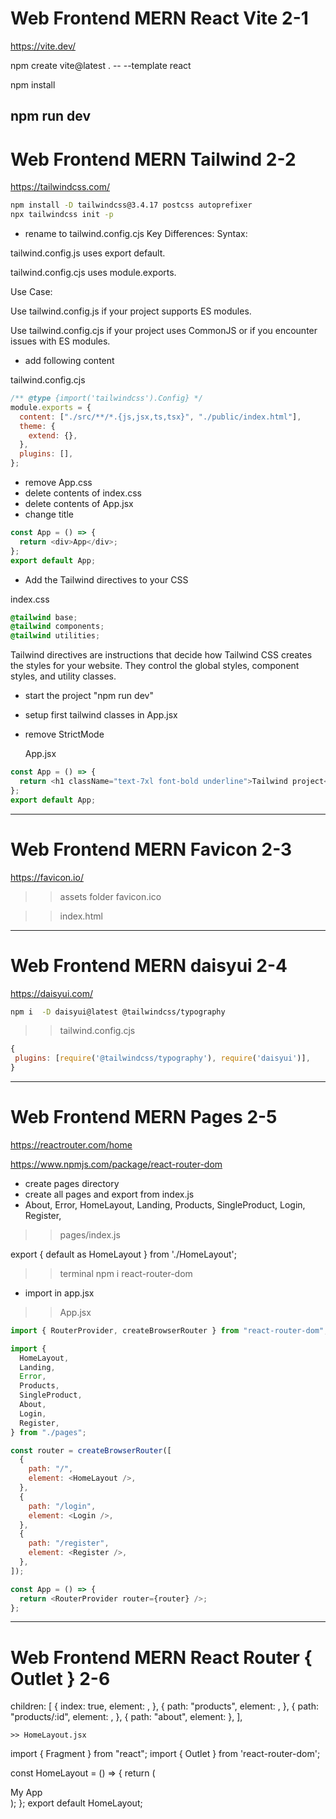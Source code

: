 # Web Frontend MERN React Vite 2-1

https://vite.dev/

npm create vite@latest . -- --template react

npm install

## npm run dev

# Web Frontend MERN Tailwind 2-2

https://tailwindcss.com/

```sh
npm install -D tailwindcss@3.4.17 postcss autoprefixer
npx tailwindcss init -p
```

- rename to tailwind.config.cjs
  Key Differences:
  Syntax:

tailwind.config.js uses export default.

tailwind.config.cjs uses module.exports.

Use Case:

Use tailwind.config.js if your project supports ES modules.

Use tailwind.config.cjs if your project uses CommonJS or if you encounter issues with ES modules.

- add following content

tailwind.config.cjs

```js
/** @type {import('tailwindcss').Config} */
module.exports = {
  content: ["./src/**/*.{js,jsx,ts,tsx}", "./public/index.html"],
  theme: {
    extend: {},
  },
  plugins: [],
};
```

- remove App.css
- delete contents of index.css
- delete contents of App.jsx
- change title

```js
const App = () => {
  return <div>App</div>;
};
export default App;
```

- Add the Tailwind directives to your CSS

index.css

```css
@tailwind base;
@tailwind components;
@tailwind utilities;
```

Tailwind directives are instructions that decide how Tailwind CSS creates the styles for your website. They control the global styles, component styles, and utility classes.

- start the project "npm run dev"
- setup first tailwind classes in App.jsx
- remove StrictMode

  App.jsx

```js
const App = () => {
  return <h1 className="text-7xl font-bold underline">Tailwind project</h1>;
};
export default App;
```

---

# Web Frontend MERN Favicon 2-3

https://favicon.io/

> > assets folder
> > favicon.ico

> > index.html

<link rel="icon" type="image/svg+xml" href="/src/assets/favicon.ico" />

---

# Web Frontend MERN daisyui 2-4

https://daisyui.com/

```sh
npm i  -D daisyui@latest @tailwindcss/typography
```

> > tailwind.config.cjs

```js
{
 plugins: [require('@tailwindcss/typography'), require('daisyui')],
}
```

---

# Web Frontend MERN Pages 2-5

https://reactrouter.com/home

https://www.npmjs.com/package/react-router-dom

- create pages directory
- create all pages and export from index.js
- About, Error,
  HomeLayout, Landing,
  Products, SingleProduct, Login,
  Register,

> > pages/index.js

export { default as HomeLayout } from './HomeLayout';

> > terminal
> > npm i react-router-dom

- import in app.jsx

> > App.jsx

```js
import { RouterProvider, createBrowserRouter } from "react-router-dom";

import {
  HomeLayout,
  Landing,
  Error,
  Products,
  SingleProduct,
  About,
  Login,
  Register,
} from "./pages";

const router = createBrowserRouter([
  {
    path: "/",
    element: <HomeLayout />,
  },
  {
    path: "/login",
    element: <Login />,
  },
  {
    path: "/register",
    element: <Register />,
  },
]);

const App = () => {
  return <RouterProvider router={router} />;
};
```

---
# Web Frontend MERN React Router { Outlet } 2-6


 children: [
      {
        index: true,
        element: <Landing />,
      },
      {
        path: "products",
        element: <Products />,
      },
      {
        path: "products/:id",
        element: <SingleProduct />,
      },
      { path: "about", element: <About /> },
    ],


    >> HomeLayout.jsx
import { Fragment } from "react";
import { Outlet } from 'react-router-dom';

const HomeLayout = () => {
  return (
    <Fragment>
      <nav>
        <span className="text-4xl text-primary">My App</span>
      </nav>
      <Outlet />
    </Fragment>
  );
};
export default HomeLayout;
